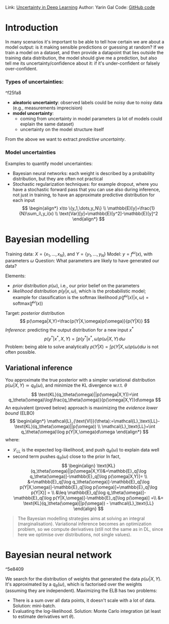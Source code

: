 Link: [Uncertainty in Deep Learning](https://mlg.eng.cam.ac.uk/yarin/thesis/thesis.pdf)
Author: Yarin Gal
Code: [GitHub code](https://github.com/yaringal)

# Introduction
In many scenarios it's important to be able to tell how certain we are about a model output: is it making sensible predictions or guessing at random?
If we train a model on a dataset, and then provide a datapoint that lies outside the training data distribution, the model should give me a prediction, but also tell me its uncertainty/confidence about it: if it's under-confident or falsely over-confident.

### Types of uncertainties:

^f25fa8

- **aleatoric uncertainty**: observed labels could be noisy due to noisy data (e.g., measurements imprecision)
- **model uncertainty**:
	- coming from uncertainty in model parameters (a lot of models could explain the same dataset)
	- uncertainty on the model structure itself

From the above we want to extract *predictive uncertainty*.

### Model uncertainties
Examples to quantify model uncertainties:
- Bayesian neural networks: each weight is described by a probability distribution, but they are often not practical
- Stochastic regularization techniques: for example dropout, where you have a stochastic forward pass that you can use also during inference, not just in training, to have an approximate predictive distribution for each input
$$
	\begin{align*}
		x\to \{y_1,\dots,y_N\} \\
		\mathbb{E}[y]=\frac{1}{N}\sum_i\,y_i(x) \\
		\text{Var}[y]=\mathbb{E}[y^2]-\mathbb{E}[y]^2
	\end{align*}
$$
# Bayesian modelling
Training data: $X=\{x_1,\dots,x_N\}$, and $Y=\{y_1,\dots,y_N\}$
Model: $y=f^\omega(x)$, with parameters $\omega$
Question: What parameters are likely to have generated our data?

Elements:
- *prior* distribution $p(\omega)$, i.e., our prior belief on the parameters
- *likelihood* distribution $p(y|x,\omega)$, which is the probabilistic model; example for classification is the softmax likelihood $p(f^\omega(x)|x,\omega)=\text{softmax}(f^\omega(x))$

Target: *posterior* distribution
$$
	p(\omega|X,Y)=\frac{p(Y|X,\omega)p(\omega)}{p(Y|X)}
$$
*Inference*: predicting the output distribution for a new input $x^*$
$$
	p(y^*|x^*,X,Y)=\int p(y^*|x^*,\omega)p(\omega|X,Y)\,d\omega
$$
Problem: being able to solve analytically $p(Y|X)=\int p(Y|X,\omega)p(\omega)d\omega$ is not often possible.

## Variational inference
You approximate the true posterior with a simpler variational distribution $p(\omega|X,Y)\simeq q_\theta(\omega)$, and minimize the KL divergence w.r.t. $\theta$ 
$$
	\text{KL}(q_\theta(\omega)||p(\omega|X,Y))=\int q_\theta(\omega)\log\frac{q_\theta(\omega)}{p(\omega|X,Y)}d\omega
$$
An equivalent (proved below) approach is maximizing the *evidence lower bound* (ELBO)
$$
	\begin{align*}
	\mathcal{L}_{\text{VI}}(\theta):=\mathcal{L}_\text{LL}-\text{KL}(q_\theta(\omega)||p(\omega)) \\
	\mathcal{L}_\text{LL}=\int q_\theta(\omega)\log p(Y|X,\omega)d\omega
	\end{align*}
$$
where:
- $\mathcal{L}_\text{LL}$ is the expected log-likelihood, and push $q_\theta(\omega)$ to explain data well
- second term pushes $q_\theta(\omega)$ close to the prior
In fact,
$$
\begin{align}
	\text{KL}(q_\theta(\omega)||p(\omega|X,Y))&=\mathbb{E}_q[\log q_\theta(\omega)]-\mathbb{E}_q[\log p(\omega|X,Y)]= \\
	&=\mathbb{E}_q[\log q_\theta(\omega)]-\mathbb{E}_q[\log p(Y|X,\omega)]-\mathbb{E}_q[\log p(\omega)]+\mathbb{E}_q[\log p(Y|X)] = \\
	&\leq \mathbb{E}_q[\log q_\theta(\omega)]-\mathbb{E}_q[\log p(Y|X,\omega)]-\mathbb{E}_q[\log p(\omega)] =\\
	&= \text{KL}(q_\theta(\omega)||p(\omega)) - \mathcal{L}_\text{LL}
\end{align}
$$

>The Bayesian modelling strategies aims at solving an integral (marginalisation). Variational inference becomes an optimization problem, so we compute derivatives (still not the same as in DL, since here we optimise over distributions, not single values).

# Bayesian neural network

^5e8409

We search for the distribution of weights that generated the data $p(\omega|X,Y)$. It's approximated by a $q_\theta(\omega)$, which is factorised over the weights (assuming they are independent). Maximizing the ELB has two problems:
- There is a sum over all data points, it doesn't scale with a lot of data. Solution: mini-batch.
- Evaluating the log-likelihood. Solution: Monte Carlo integration (at least to estimate derivatives wrt $\theta$).